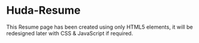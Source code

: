 # Huda-Resume
This Resume page has been created using only HTML5 elements, it will be redesigned later with CSS & JavaScript if required.
